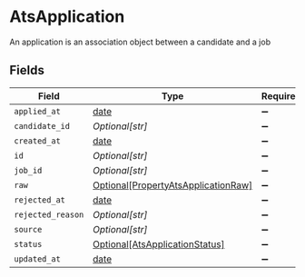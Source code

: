 # AtsApplication

An application is an association object between a candidate and a job


## Fields

| Field                                                                                   | Type                                                                                    | Required                                                                                | Description                                                                             |
| --------------------------------------------------------------------------------------- | --------------------------------------------------------------------------------------- | --------------------------------------------------------------------------------------- | --------------------------------------------------------------------------------------- |
| `applied_at`                                                                            | [date](https://docs.python.org/3/library/datetime.html#date-objects)                    | :heavy_minus_sign:                                                                      | N/A                                                                                     |
| `candidate_id`                                                                          | *Optional[str]*                                                                         | :heavy_minus_sign:                                                                      | N/A                                                                                     |
| `created_at`                                                                            | [date](https://docs.python.org/3/library/datetime.html#date-objects)                    | :heavy_minus_sign:                                                                      | N/A                                                                                     |
| `id`                                                                                    | *Optional[str]*                                                                         | :heavy_minus_sign:                                                                      | N/A                                                                                     |
| `job_id`                                                                                | *Optional[str]*                                                                         | :heavy_minus_sign:                                                                      | N/A                                                                                     |
| `raw`                                                                                   | [Optional[PropertyAtsApplicationRaw]](../../models/shared/propertyatsapplicationraw.md) | :heavy_minus_sign:                                                                      | N/A                                                                                     |
| `rejected_at`                                                                           | [date](https://docs.python.org/3/library/datetime.html#date-objects)                    | :heavy_minus_sign:                                                                      | N/A                                                                                     |
| `rejected_reason`                                                                       | *Optional[str]*                                                                         | :heavy_minus_sign:                                                                      | N/A                                                                                     |
| `source`                                                                                | *Optional[str]*                                                                         | :heavy_minus_sign:                                                                      | N/A                                                                                     |
| `status`                                                                                | [Optional[AtsApplicationStatus]](../../models/shared/atsapplicationstatus.md)           | :heavy_minus_sign:                                                                      | N/A                                                                                     |
| `updated_at`                                                                            | [date](https://docs.python.org/3/library/datetime.html#date-objects)                    | :heavy_minus_sign:                                                                      | N/A                                                                                     |